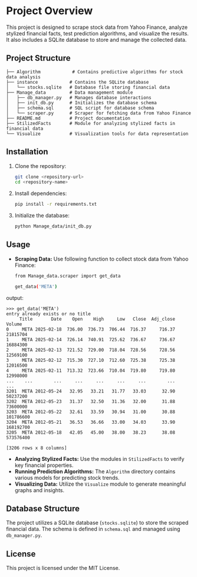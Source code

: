 # Project Overview

This project is designed to scrape stock data from Yahoo Finance, analyze stylized financial facts, test prediction algorithms, and visualize the results. It also includes a SQLite database to store and manage the collected data.

## Project Structure

```
├── Algorithm            # Contains predictive algorithms for stock data analysis
├── instance            # Contains the SQLite database
│   └── stocks.sqlite   # Database file storing financial data
├── Manage_data         # Data management module
│   ├── db_manager.py   # Manages database interactions
│   ├── init_db.py      # Initializes the database schema
│   ├── schema.sql      # SQL script for database schema
│   └── scraper.py      # Scraper for fetching data from Yahoo Finance
├── README.md           # Project documentation
├── StilizedFacts       # Module for analyzing stylized facts in financial data
└── Visualize           # Visualization tools for data representation
```

## Installation

1. Clone the repository:
   ```sh
   git clone <repository-url>
   cd <repository-name>
   ```

2. Install dependencies:
   ```sh
   pip install -r requirements.txt
   ```

3. Initialize the database:
   ```sh
   python Manage_data/init_db.py
   ```

## Usage

- **Scraping Data:** Use following function to collect stock data from Yahoo Finance:
  ```sh
  from Manage_data.scraper import get_data

  get_data('META') 
  ```
output:
```
>>> get_data('META')
entry already exists or no title
     Title       Date    Open    High     Low   Close  Adj_close     Volume
0     META 2025-02-18  736.00  736.73  706.44  716.37     716.37   21815704
1     META 2025-02-14  726.14  740.91  725.62  736.67     736.67   16884300
2     META 2025-02-13  721.52  729.00  718.04  728.56     728.56   12569100
3     META 2025-02-12  715.30  727.10  712.60  725.38     725.38   12016500
4     META 2025-02-11  713.32  723.66  710.04  719.80     719.80   12998000
...    ...        ...     ...     ...     ...     ...        ...        ...
3201  META 2012-05-24   32.95   33.21   31.77   33.03      32.90   50237200
3202  META 2012-05-23   31.37   32.50   31.36   32.00      31.88   73600000
3203  META 2012-05-22   32.61   33.59   30.94   31.00      30.88  101786600
3204  META 2012-05-21   36.53   36.66   33.00   34.03      33.90  168192700
3205  META 2012-05-18   42.05   45.00   38.00   38.23      38.08  573576400

[3206 rows x 8 columns]
```
- **Analyzing Stylized Facts:** Use the modules in `StilizedFacts` to verify key financial properties.
- **Running Prediction Algorithms:** The `Algorithm` directory contains various models for predicting stock trends.
- **Visualizing Data:** Utilize the `Visualize` module to generate meaningful graphs and insights.

## Database Structure

The project utilizes a SQLite database (`stocks.sqlite`) to store the scraped financial data. The schema is defined in `schema.sql` and managed using `db_manager.py`.

## License

This project is licensed under the MIT License.

